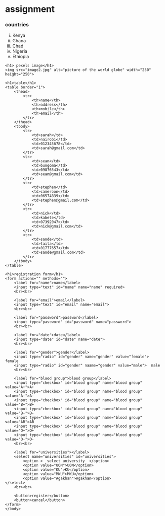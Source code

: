 <!DOCTYPE html>
<html>
    <head>
        <title>week 2 assignment</title>
    </head>
    <body>
        <h1>assignment</h1>
        <h3>countries</h3>
        <ol type="i">
        <li>Kenya</li>
        <li>Ghana</li>
        <li>Chad</li>
        <li> Nigeria</li>
        <li> Ethiopia</li>
    </ol>

    <h1> pexels image</h1>
    <img src="image2.jpg" alt="picture of the world globe" width="250" height="250">

    <h1>table</h1>
    <table border="1">
        <thead>
            <tr>
                <th>name</th>
                <th>address</th>
                <th>mobile</th>
                <th>email</th>
            </tr>
        </thead>
        <tbody>
            <tr>
                <td>sarah</td>
                <td>nairobi</td>
                <td>012345678</td>
                <td>sarah@gmail.com</td>
            </tr>
            <tr>
                <td>sean</td>
                <td>bungoma</td>
                <td>09876543</td>
                <td>sean@gmail.com</td>  
            </tr>
            <tr>
                <td>stephen</td>
                <td>cameroon</td>
                <td>06574839</td>
                <td>stephen@gmail.com</td>
            </tr>
            <tr>
                <td>nick</td>
                <td>kabete</td>
                <td>07392047</td>
                <td>nick@gmail.com</td>
            </tr>
            <tr>
                <td>sande</td>
                <td>taita</td>
                <td>01777657</td>
                <td>sande@gmail.com</td>
            </tr>
        </tbody>
    </table>

    <h1>registration form</h1>
    <form actions="" methods="">
        <label for="name">name</label>
        <input type="text" id="name" name="name" required>
        <br><br>

        <label for="email">email</label>
        <input type="text" id="email" name="email">
        <br><br>

        <label for="password">password</label>
        <input type="password" id="password" name="password">
        <br><br>

        <label for="date">date</label>
        <input type="date" id="date" name="date">
        <br><br>

        <label for="gender">gender</label>
        <input type="radio" id="gender" name="gender" value="female"> female
        <input type="radio" id="gender" naame="gender" value="male">  male
        <br><br>

        <label for="blood group">blood group</label>
        <input type="checkbox" id="blood group" name="blood group" value="A+">A+
        <input type="checkbox" id="blood group" name="blood group" value="A-">A-
        <input type="checkbox" id="blood group" name="blood group" value="B+">B+
        <input type="checkbox" id="blood group" name="blood group" value="B-">B-
        <input type="checkbox" id="blood group" name="blood group" value="AB">AB
        <input type="checkbox" id="blood group" name="blood group" value="O+">O+
        <input type="checkbox" id="blood group" name="blood group" value="O-">O-
        <br><br>

        <label for="universities"></label>
        <select name="universities" id="universities">
            <option >  select university  </option>
            <option value="UON">UON</option>
            <option value="KU">KU</option>
            <option value="MKU">MKU</option>
            <option value="Agakhan">Agakhan</option>
    </select>
        <br><br>

        <button>register</button>
        <button>cancel</button>
    </form>
    </body>
</html>
